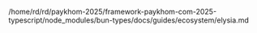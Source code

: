 /home/rd/rd/paykhom-2025/framework-paykhom-com-2025-typescript/node_modules/bun-types/docs/guides/ecosystem/elysia.md